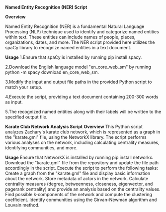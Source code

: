 **Named Entity Recognition (NER) Script**

**Overview**

Named Entity Recognition (NER) is a fundamental Natural Language Processing (NLP) technique used to identify and categorize named entities within text. These entities can include names of people, places, organizations, dates, and more. The NER script provided here utilizes the spaCy library to recognize named entities in a text document.

**Usage**
1.Ensure that spaCy is installed by running pip install spacy.

2.Download the English language model "en_core_web_sm" by running python -m spacy download en_core_web_sm.

3.Modify the input and output file paths in the provided Python script to match your setup.

4.Execute the script, providing a text document containing 200-300 words as input.

5.The recognized named entities along with their labels will be written to the specified output file.


**Karate Club Network Analysis Script**
**Overview**
This Python script analyzes Zachary's karate club network, which is represented as a graph in the "karate.gml" file, using the NetworkX library. The script performs various analyses on the network, including calculating centrality measures, identifying communities, and more.

**Usage**
Ensure that NetworkX is installed by running pip install networkx.
Download the "karate.gml" file from the repository and update the file path accordingly in the script.
Execute the script to perform the following tasks:
Create a graph from the "karate.gml" file and display basic information about the network.
Store metadata of actors in the network.
Calculate centrality measures (degree, betweenness, closeness, eigenvector, and pagerank centrality) and provide an analysis based on the centrality values.
Find possible k-components of the network and compute the clustering coefficient.
Identify communities using the Girvan-Newman algorithm and Louvain method.
